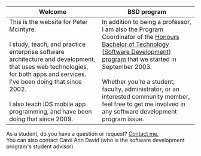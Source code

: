 Welcome | BSD program
--- | ---
This is the website for Peter McIntyre.<br><br>I study, teach, and practice enterprise software architecture and development, that uses web technologies, for both apps and services. I've been doing that since 2002.<br><br>I also teach iOS mobile app programming, and have been doing that since 2009. | In addition to being a professor, I am also the Program Coordinator of the [Honours Bachelor of Technology (Software Development) program](https://ict.senecacollege.ca/program/bsd/overview) that we started in September 2003.<br><br>Whether you’re a student, faculty, administrator, or an interested community member, feel free to get me involved in any software development program issue.

As a student, do you have a question or request? [Contact me.](contact)  
You can also contact Carol Ann David (who is the software development program's student advisor). 

